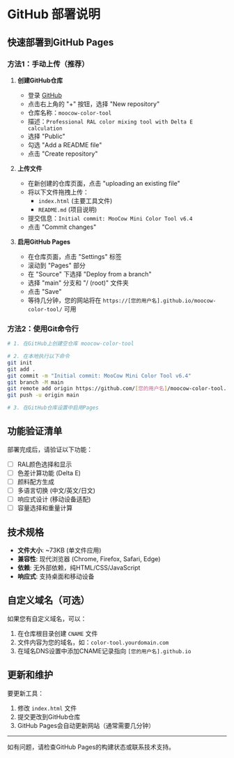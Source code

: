 # GitHub 部署说明

## 快速部署到GitHub Pages

### 方法1：手动上传（推荐）

1. **创建GitHub仓库**
   - 登录 [GitHub](https://github.com)
   - 点击右上角的 "+" 按钮，选择 "New repository"
   - 仓库名称：`moocow-color-tool`
   - 描述：`Professional RAL color mixing tool with Delta E calculation`
   - 选择 "Public"
   - 勾选 "Add a README file"
   - 点击 "Create repository"

2. **上传文件**
   - 在新创建的仓库页面，点击 "uploading an existing file"
   - 将以下文件拖拽上传：
     - `index.html` (主要工具文件)
     - `README.md` (项目说明)
   - 提交信息：`Initial commit: MooCow Mini Color Tool v6.4`
   - 点击 "Commit changes"

3. **启用GitHub Pages**
   - 在仓库页面，点击 "Settings" 标签
   - 滚动到 "Pages" 部分
   - 在 "Source" 下选择 "Deploy from a branch"
   - 选择 "main" 分支和 "/ (root)" 文件夹
   - 点击 "Save"
   - 等待几分钟，您的网站将在 `https://[您的用户名].github.io/moocow-color-tool/` 可用

### 方法2：使用Git命令行

```bash
# 1. 在GitHub上创建空仓库 moocow-color-tool

# 2. 在本地执行以下命令
git init
git add .
git commit -m "Initial commit: MooCow Mini Color Tool v6.4"
git branch -M main
git remote add origin https://github.com/[您的用户名]/moocow-color-tool.git
git push -u origin main

# 3. 在GitHub仓库设置中启用Pages
```

## 功能验证清单

部署完成后，请验证以下功能：

- [ ] RAL颜色选择和显示
- [ ] 色差计算功能 (Delta E)
- [ ] 颜料配方生成
- [ ] 多语言切换 (中文/英文/日文)
- [ ] 响应式设计 (移动设备适配)
- [ ] 容量选择和重量计算

## 技术规格

- **文件大小**: ~73KB (单文件应用)
- **兼容性**: 现代浏览器 (Chrome, Firefox, Safari, Edge)
- **依赖**: 无外部依赖，纯HTML/CSS/JavaScript
- **响应式**: 支持桌面和移动设备

## 自定义域名（可选）

如果您有自定义域名，可以：

1. 在仓库根目录创建 `CNAME` 文件
2. 文件内容为您的域名，如：`color-tool.yourdomain.com`
3. 在域名DNS设置中添加CNAME记录指向 `[您的用户名].github.io`

## 更新和维护

要更新工具：

1. 修改 `index.html` 文件
2. 提交更改到GitHub仓库
3. GitHub Pages会自动更新网站（通常需要几分钟）

---

如有问题，请检查GitHub Pages的构建状态或联系技术支持。
